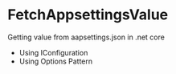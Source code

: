 # FetchAppsettingsValue
Getting  value from aapsettings.json in .net core
- Using IConfiguration
- Using Options Pattern
